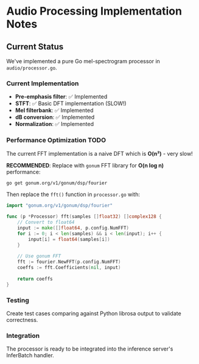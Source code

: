 # Audio Processing Implementation Notes

## Current Status

We've implemented a pure Go mel-spectrogram processor in `audio/processor.go`.

### Current Implementation

- **Pre-emphasis filter**: ✅ Implemented
- **STFT**: ✅ Basic DFT implementation (SLOW!)
- **Mel filterbank**: ✅ Implemented
- **dB conversion**: ✅ Implemented
- **Normalization**: ✅ Implemented

### Performance Optimization TODO

The current FFT implementation is a naive DFT which is **O(n²)** - very slow!

**RECOMMENDED**: Replace with `gonum` FFT library for **O(n log n)** performance:

```bash
go get gonum.org/v1/gonum/dsp/fourier
```

Then replace the `fft()` function in `processor.go` with:

```go
import "gonum.org/v1/gonum/dsp/fourier"

func (p *Processor) fft(samples []float32) []complex128 {
    // Convert to float64
    input := make([]float64, p.config.NumFFT)
    for i := 0; i < len(samples) && i < len(input); i++ {
        input[i] = float64(samples[i])
    }
    
    // Use gonum FFT
    fft := fourier.NewFFT(p.config.NumFFT)
    coeffs := fft.Coefficients(nil, input)
    
    return coeffs
}
```

### Testing

Create test cases comparing against Python librosa output to validate correctness.

### Integration

The processor is ready to be integrated into the inference server's InferBatch handler.
